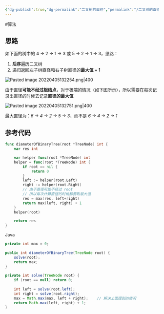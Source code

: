 ```yaml
---
{"dg-publish":true,"dg-permalink":"二叉树的直径","permalink":"/二叉树的直径/","title":"二叉树的直径","tags":["树","二叉树","DFS"]}
---
```



#算法 

## 思路

如下面的树中的 4 -> 2 -> 1 -> 3 或 5 -> 2 -> 1 -> 3，思路：
1. **后序**遍历二叉树
2. 递归返回左子树直径和右子树直径的**最大值 + 1**

![Pasted image 20220405132254.png|400](/img/user/attachments/images/Pasted%20image%2020220405132254.png)

由于直径**可能不经过根结点**，对于极端的情况（如下图所示），所以需要在每次记录出直径的时候去记录**直径的最大值**

![Pasted image 20220405132751.png|400](/img/user/attachments/images/Pasted%20image%2020220405132751.png)

最大直径为：*6 -> 4 -> 2 -> 5 -> 3*，而不是 *6 -> 4 -> 2 -> 1*

## 参考代码

```go
func diameterOfBinaryTree(root *TreeNode) int {
	var res int

	var helper func(root *TreeNode) int
	helper = func(root *TreeNode) int {
		if root == nil {
			return 0
		}
		left := helper(root.Left)
		right := helper(root.Right)
		// 由于直径可能不经过 root
		// 所以每次计算直径的时候都要取最大值
		res = max(res, left+right)
		return max(left, right) + 1
	}
	helper(root)

	return res
}
```

Java

```java
private int max = 0;  
  
public int diameterOfBinaryTree(TreeNode root) {  
    solve(root);  
    return max;  
}  
  
private int solve(TreeNode root) {  
    if (root == null) return 0;  
  
    int left = solve(root.left);  
    int right = solve(root.right);  
    max = Math.max(max, left + right);    // 解决上面提到的情况
    return Math.max(left, right) + 1;  
}
```